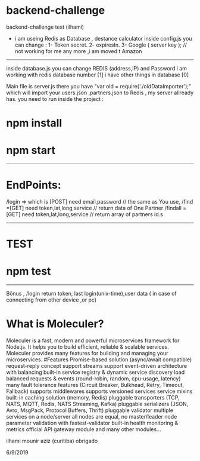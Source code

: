 # backend-challenge
backend-challenge test (ilhami)

* i am useing Redis as Database , destance calculator 
inside config.js you can change :
1- Token secret.
2- expiresIn.
3- Google ( server key ); // not working for me any more ,i am moved t Amazon
---------
inside database.js you can change REDIS (address,IP)  and Password 
i am working with redis database number [1] i have other things in database [0]

Main file is server.js  there you have "var old = require('./oldDataImporter');" which will import your
users.json ,partners.json to Redis , my server allready has.
you need to run inside the project :

# npm install
# npm start

-------------------

# EndPoints:
/login => which is [POST] need  email,password   // the same as You use, 
/find =[GET] need  token,lat,long,service // return data of One Partner
/findall =[GET] need  token,lat,long,service // return array of partners id.s


-------
# TEST
# npm test 
---------------------
Bônus , /login return  token, last login(unix-time),user data ( in case of connecting from other device ,or pc)

# What is Moleculer?
Moleculer is a fast, modern and powerful microservices framework for Node.js. It helps you to build efficient, reliable & scalable services. Moleculer provides many features for building and managing your microservices.
#Features
Promise-based solution (async/await compatible)
request-reply concept
support streams
support event-driven architecture with balancing
built-in service registry & dynamic service discovery
load balanced requests & events (round-robin, random, cpu-usage, latency)
many fault tolerance features (Circuit Breaker, Bulkhead, Retry, Timeout, Fallback)
supports middlewares
supports versioned services
service mixins
built-in caching solution (memory, Redis)
pluggable transporters (TCP, NATS, MQTT, Redis, NATS Streaming, Kafka)
pluggable serializers (JSON, Avro, MsgPack, Protocol Buffers, Thrift)
pluggable validator
multiple services on a node/server
all nodes are equal, no master/leader node
parameter validation with fastest-validator
built-in health monitoring & metrics
official API gateway module and many other modules…


ilhami mounir aziz (curitiba)
obrigado

6/9/2019


